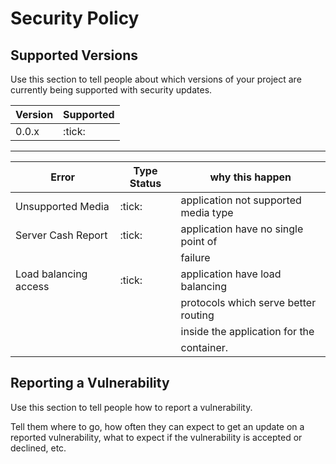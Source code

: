 # Security Policy

## Supported Versions

Use this section to tell people about which versions of your project are
currently being supported with security updates.

| Version | Supported          | 
| ------- | ------------------ |
| 0.0.x   | :tick:             |
--------------------------------


|Error              | Type Status | why this happen                       |
|-------------------|-------------|-------------------------------------- |
|Unsupported Media  |:tick:       | application not supported media type  |
|Server Cash Report |:tick:       | application have no single point of   |
|                   |             | failure                               | 
|Load balancing access |:tick:    | application have load balancing       |
|                       |         | protocols which serve better routing  |
|                       |         | inside the application for the        |
|                       |         |  container.                           |



## Reporting a Vulnerability

Use this section to tell people how to report a vulnerability.

Tell them where to go, how often they can expect to get an update on a
reported vulnerability, what to expect if the vulnerability is accepted or
declined, etc.
